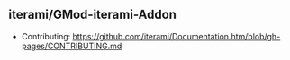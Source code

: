 iterami/GMod-iterami-Addon
--------------------------

* Contributing: https://github.com/iterami/Documentation.htm/blob/gh-pages/CONTRIBUTING.md

